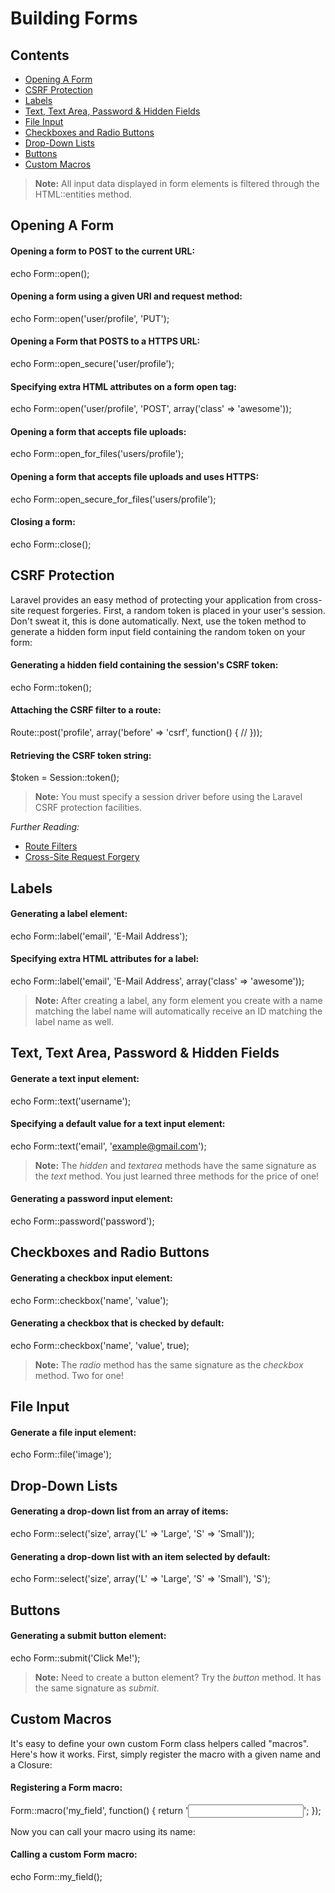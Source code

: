# Building Forms## Contents- [Opening A Form](#opening-a-form)- [CSRF Protection](#csrf-protection)- [Labels](#labels)- [Text, Text Area, Password & Hidden Fields](#text)- [File Input](#file)- [Checkboxes and Radio Buttons](#checkboxes-and-radio-buttons)- [Drop-Down Lists](#drop-down-lists)- [Buttons](#buttons)- [Custom Macros](#custom-macros)> **Note:** All input data displayed in form elements is filtered through the HTML::entities method.<a name="opening-a-form"></a>## Opening A Form#### Opening a form to POST to the current URL:  echo Form::open();#### Opening a form using a given URI and request method:  echo Form::open('user/profile', 'PUT');#### Opening a Form that POSTS to a HTTPS URL:  echo Form::open_secure('user/profile');#### Specifying extra HTML attributes on a form open tag:  echo Form::open('user/profile', 'POST', array('class' => 'awesome'));#### Opening a form that accepts file uploads:  echo Form::open_for_files('users/profile');#### Opening a form that accepts file uploads and uses HTTPS:  echo Form::open_secure_for_files('users/profile');#### Closing a form:  echo Form::close();<a name="csrf-protection"></a>## CSRF ProtectionLaravel provides an easy method of protecting your application from cross-site request forgeries. First, a random token is placed in your user's session. Don't sweat it, this is done automatically. Next, use the token method to generate a hidden form input field containing the random token on your form:#### Generating a hidden field containing the session's CSRF token:  echo Form::token();#### Attaching the CSRF filter to a route:  Route::post('profile', array('before' => 'csrf', function()  {    //  }));#### Retrieving the CSRF token string:  $token = Session::token();> **Note:** You must specify a session driver before using the Laravel CSRF protection facilities.*Further Reading:*- [Route Filters](/docs/routing#filters)- [Cross-Site Request Forgery](http://en.wikipedia.org/wiki/Cross-site_request_forgery)<a name="labels"></a>## Labels#### Generating a label element:  echo Form::label('email', 'E-Mail Address');#### Specifying extra HTML attributes for a label:  echo Form::label('email', 'E-Mail Address', array('class' => 'awesome'));> **Note:** After creating a label, any form element you create with a name matching the label name will automatically receive an ID matching the label name as well.<a name="text"></a>## Text, Text Area, Password & Hidden Fields#### Generate a text input element:  echo Form::text('username');#### Specifying a default value for a text input element:  echo Form::text('email', 'example@gmail.com');> **Note:** The *hidden* and *textarea* methods have the same signature as the *text* method. You just learned three methods for the price of one!#### Generating a password input element:  echo Form::password('password');<a name="checkboxes-and-radio-buttons"></a>## Checkboxes and Radio Buttons#### Generating a checkbox input element:  echo Form::checkbox('name', 'value');#### Generating a checkbox that is checked by default:  echo Form::checkbox('name', 'value', true);> **Note:** The *radio* method has the same signature as the *checkbox* method. Two for one!<a name="file"></a>## File Input#### Generate a file input element:  echo Form::file('image');<a name="drop-down-lists"></a>## Drop-Down Lists#### Generating a drop-down list from an array of items:  echo Form::select('size', array('L' => 'Large', 'S' => 'Small'));#### Generating a drop-down list with an item selected by default:  echo Form::select('size', array('L' => 'Large', 'S' => 'Small'), 'S');<a name="buttons"></a>## Buttons#### Generating a submit button element:  echo Form::submit('Click Me!');> **Note:** Need to create a button element? Try the *button* method. It has the same signature as *submit*.<a name="custom-macros"></a>## Custom MacrosIt's easy to define your own custom Form class helpers called "macros". Here's how it works. First, simply register the macro with a given name and a Closure:#### Registering a Form macro:  Form::macro('my_field', function()  {    return '<input type="awesome">';  });Now you can call your macro using its name:#### Calling a custom Form macro:  echo Form::my_field();
